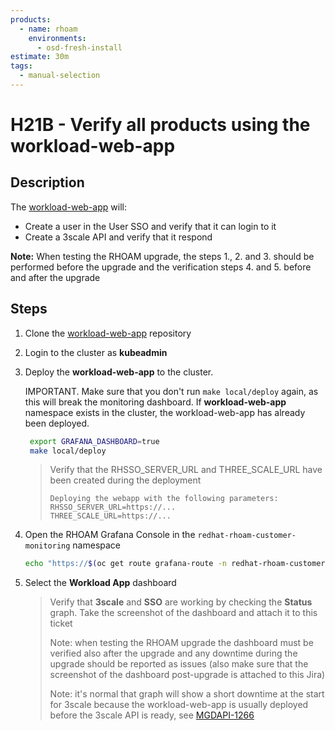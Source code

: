 ```yaml
---
products:
  - name: rhoam
    environments:
      - osd-fresh-install
estimate: 30m
tags:
  - manual-selection
---
```


# H21B - Verify all products using the workload-web-app

## Description

The [workload-web-app](https://github.com/integr8ly/workload-web-app) will:

- Create a user in the User SSO and verify that it can login to it
- Create a 3scale API and verify that it respond

**Note:** When testing the RHOAM upgrade, the steps 1., 2. and 3. should be performed before the upgrade and the verification steps 4. and 5. before and after the upgrade

## Steps

1. Clone the [workload-web-app](https://github.com/integr8ly/workload-web-app) repository

2. Login to the cluster as **kubeadmin**

3. Deploy the **workload-web-app** to the cluster.

   IMPORTANT. Make sure that you don't run `make local/deploy` again, as this will break the monitoring dashboard. If **workload-web-app** namespace exists in the cluster, the workload-web-app has already been deployed.

   ```bash
    export GRAFANA_DASHBOARD=true
    make local/deploy
   ```

   > Verify that the RHSSO_SERVER_URL and THREE_SCALE_URL have been created during the deployment
   >
   > ```
   > Deploying the webapp with the following parameters:
   > RHSSO_SERVER_URL=https://...
   > THREE_SCALE_URL=https://...
   > ```

4. Open the RHOAM Grafana Console in the `redhat-rhoam-customer-monitoring` namespace

   ```bash
   echo "https://$(oc get route grafana-route -n redhat-rhoam-customer-monitoring -o=jsonpath='{.spec.host}')"
   ```

5. Select the **Workload App** dashboard

   > Verify that **3scale** and **SSO** are working by checking the **Status** graph.
   > Take the screenshot of the dashboard and attach it to this ticket
   >
   > Note: when testing the RHOAM upgrade the dashboard must be verified also after the upgrade and any downtime during the upgrade should be reported as issues (also make sure that the screenshot of the dashboard post-upgrade is attached to this Jira)
   >
   > Note: it's normal that graph will show a short downtime at the start for 3scale because the workload-web-app is usually deployed before the 3scale API is ready, see [MGDAPI-1266](https://issues.redhat.com/browse/MGDAPI-1266)
